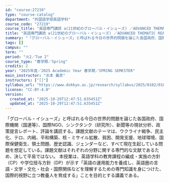 ```yaml
---
id: "course:27219"
type: "course-catalog"
department: "外国語学部英語学科"
course_code: "27219"
course_title: "英語専門講読 a(21世紀のグローバル・イシューズ) ／ADVANCED THEMATIC READING (A)"
title: "英語専門講読 a(21世紀のグローバル・イシューズ) ／ADVANCED THEMATIC READING (A)"
summary: "「グローバル・イシューズ」と呼ばれる今日の世界的問題を論じた各国政府、国際機関（国連等）、国際NGO、シンクタンク（研究所）、新聞等の現状分析、政策提言レポート、評論を講読する。課題文献のテーマは、ウクライナ戦争、民主化、テロ、内戦、平和構…"
tags: []
campus: ""
term: ""
period: "火2／Tue 2"
course_type: "春学期／Spring"
credits: 2
year: "2025年度／2025 Academic Year 春学期／SPRING SEMESTER"
main_instructor: "水本 義彦"
instructors: ["[]"]
syllabus_url: "https://www.dokkyo.ac.jp/research/syllabus/2025/0102/0102_27219_ja_JP.html"
license: "CC-BY-4.0"
version:
  created_at: "2025-10-29T12:47:51.635451Z"
  updated_at: "2025-10-29T12:47:51.635451Z"
---
```

「グローバル・イシューズ」と呼ばれる今日の世界的問題を論じた各国政府、国際機関（国連等）、国際NGO、シンクタンク（研究所）、新聞等の現状分析、政策提言レポート、評論を講読する。課題文献のテーマは、ウクライナ戦争、民主化、テロ、内戦、平和構築、核・ミサイル拡散、貧困、開発支援、地球環境、国際保健衛生、領土問題、歴史認識、ジェンダーなど、すべて現在生起している問題を想定している。課題文献はそれぞれの分野に関する専門的な文献であるため、決して平易ではない。 本授業は、英語学科の教育課程の編成・実施の方針（CP）や学位授与方針（DP）が示す「英語の運用能力を養成し、英語圏の言語・文学・文化・社会・国際関係などを理解するための専門知識を身につけた、国際的視野に立つ教養人を育成する」ことを目的とする講義である。
